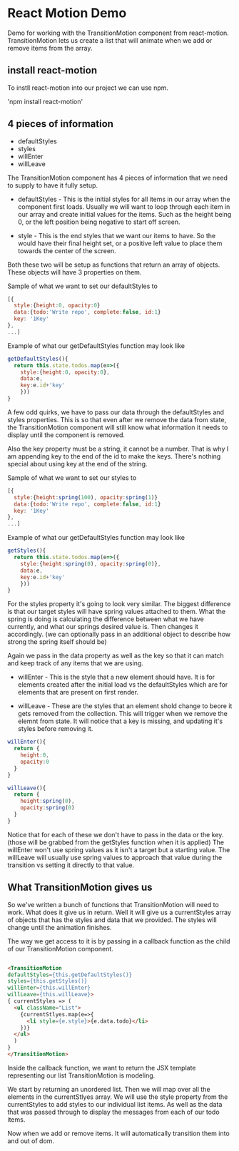 # React Motion Demo

Demo for working with the TransitionMotion component from react-motion.  TransitionMotion lets us create a list that will animate when we add or remove items from the array.  

## install react-motion

To instll react-motion into our project we can use npm.

'npm install react-motion'

## 4 pieces of information

- defaultStyles
- styles
- willEnter
- willLeave

The TransitionMotion component has 4 pieces of information that we need to supply to have it fully setup.

- defaultStyles -
  This is the initial styles for all items in our array when the component first loads.  Usually we will want to loop through each item in our array and create initial values for the items.  Such as the height being 0, or the left position being negative to start off screen.

- style -
  This is the end styles that we want our items to have.  So the would have their final height set, or a positive left value to place them towards the center of the screen.  

Both these two will be setup as functions that return an array of objects. These objects will have 3 properties on them.  

Sample of what we want to set our defaultStyles to
```js
[{
  style:{height:0, opacity:0}
  data:{todo:'Write repo', complete:false, id:1}
  key: '1Key'
},
...]
```

Example of what our getDefaultStyles function may look like
```js
getDefaultStyles(){
  return this.state.todos.map(e=>({
    style:{height:0, opacity:0},
    data:e,
    key:e.id+'key'
    }))
}
```

A few odd quirks, we have to pass our data through the defaultStyles and styles properties.  This is so that even after we remove the data from state, the TransitionMotion component will still know what information it needs to display until the component is removed.

Also the key property must be a string, it cannot be a number.  That is why I am appending key to the end of the id to make the keys.  There's nothing special about using key at the end of the string.  


Sample of what we want to set our styles to
```js
[{
  style:{height:spring(100), opacity:spring(1)}
  data:{todo:'Write repo', complete:false, id:1}
  key: '1Key'
},
...]
```

Example of what our getDefaultStyles function may look like
```js
getStyles(){
  return this.state.todos.map(e=>({
    style:{height:spring(0), opacity:spring(0)},
    data:e,
    key:e.id+'key'
    }))
}
```

For the styles property it's going to look very similar.  The biggest difference is that our target styles will have spring values attached to them.  What the spring is doing is calculating the difference between what we have currently, and what our springs desired value is.  Then changes it accordingly.  (we can optionally pass in an additional object to describe how strong the spring itself should be)

Again we pass in the data property as well as the key so that it can match and keep track of any items that we are using.


- willEnter - This is the style that a new element should have.  It is for elements created after the initial load vs the defaultStyles which are for elements that are present on first render.

- willLeave - These are the styles that an element shold change to beore it gets removed from the collection.  This will trigger when we remove the elemnt from state.  It will notice that a key is missing, and updating it's styles before removing it.

```js
willEnter(){
  return {
    height:0,
    opacity:0
  }
}
```

```js
willLeave(){
  return {
    height:spring(0),
    opacity:spring(0)
  }
}
```

Notice that for each of these we don't have to pass in the data or the key.  (those will be grabbed from the getStyles function when it is applied)  The willEnter won't use spring values as it isn't a target but a starting value.  The willLeave will usually use spring values to approach that value during the transition vs setting it directly to that value.  

## What TransitionMotion gives us

So we've written a bunch of functions that TransitionMotion will need to work.  What does it give us in return.  Well it will give us a currentStyles array of objects that has the styles and data that we provided.  The styles will change until the animation finishes.

The way we get access to it is by passing in a callback function as the child of our TransitionMotion component.

```html

<TransitionMotion
defaultStyles={this.getDefaultStyles()}
styles={this.getStyles()}
willEnter={this.willEnter}
willLeave={this.willLeave}>
{ currentStyles => (
  <ul className="List">
    {currentStlyes.map(e=>{
      <li style={e.style}>{e.data.todo}</li>
    })}
  </ul>
  )
}
</TransitionMotion>
```

Inside the callback function, we want to return the JSX template representing our list TransitionMotion is modeling.

We start by returning an unordered list. Then we will map over all the elements in the currentStlyes array.  We will use the style property from the currentStyles to add styles to our individual list items.  As well as the data that was passed through to display the messages from each of our todo items.  

Now when we add or remove items.  It will automatically transition them into and out of dom.  
